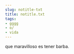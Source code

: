 ```yaml
---
slug: notitle-txt  
title: notitle.txt  
tags:  
- gggg  
- o/  
- vida  
---
```

  
que maravilloso es tener barba.  
